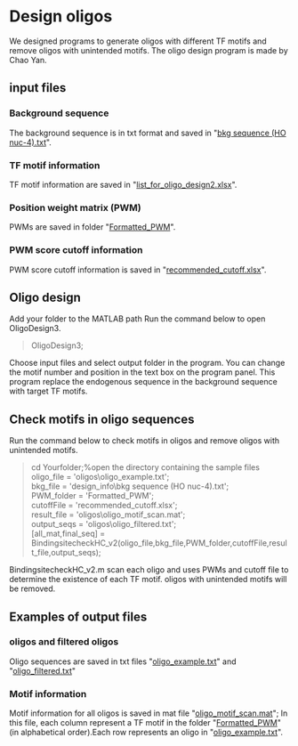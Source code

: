 # Design oligos
We designed programs to generate oligos with different TF motifs and remove oligos with unintended motifs.
The oligo design program is made by Chao Yan.

## input files
### Background sequence
The background sequence is in txt format and saved in "[bkg sequence (HO nuc-4).txt](https://github.com/HengyeChen/oligo_design/blob/main/design_info/bkg%20sequence%20(HO%20nuc-4).txt)".

### TF motif information
TF motif information are saved in "[list_for_oligo_design2.xlsx](https://github.com/HengyeChen/oligo_design/blob/main/design_info/list_for_oligo_design2.xlsx)".

### Position weight matrix (PWM)
PWMs are saved in folder "[Formatted_PWM](https://github.com/HengyeChen/oligo_design/tree/main/Formatted_PWM)".

### PWM score cutoff information
PWM score cutoff information is saved in "[recommended_cutoff.xlsx](https://github.com/HengyeChen/oligo_design/blob/main/recommended_cutoff.xlsx)".

## Oligo design
Add your folder to the MATLAB path
Run the command below to open OligoDesign3. 
> OligoDesign3;

Choose input files and select output folder in the program. You can change the motif number and position in the text box on the program panel.
This program replace the endogenous sequence in the background sequence with target TF motifs.

## Check motifs in oligo sequences
Run the command below to check motifs in oligos and remove oligos with unintended motifs.
> cd Yourfolder;%open the directory containing the sample files\
> oligo_file = 'oligos\oligo_example.txt';\
> bkg_file = 'design_info\bkg sequence (HO nuc-4).txt';\
> PWM_folder = 'Formatted_PWM';\
> cutoffFile = 'recommended_cutoff.xlsx';\
> result_file = 'oligos\oligo_motif_scan.mat';\
> output_seqs = 'oligos\oligo_filtered.txt';\
> [all_mat,final_seq] = BindingsitecheckHC_v2(oligo_file,bkg_file,PWM_folder,cutoffFile,result_file,output_seqs);

BindingsitecheckHC_v2.m scan each oligo and uses PWMs and cutoff file to determine the existence of each TF motif. oligos with unintended motifs will be removed.

## Examples of output files
### oligos and filtered oligos
Oligo sequences are saved in txt files "[oligo_example.txt](https://github.com/HengyeChen/oligo_design/blob/main/oligos/oligo_example.txt)" and "[oligo_filtered.txt](https://github.com/HengyeChen/oligo_design/blob/main/oligos/oligo_filtered.txt)"

### Motif information
Motif information for all oligos is saved in mat file "[oligo_motif_scan.mat](https://github.com/HengyeChen/oligo_design/blob/main/oligos/oligo_motif_scan.mat)";
In this file, each column represent a TF motif in the folder "[Formatted_PWM](https://github.com/HengyeChen/oligo_design/tree/main/Formatted_PWM)"(in alphabetical order).Each row represents an oligo in "[oligo_example.txt](https://github.com/HengyeChen/oligo_design/blob/main/oligos/oligo_example.txt)".










